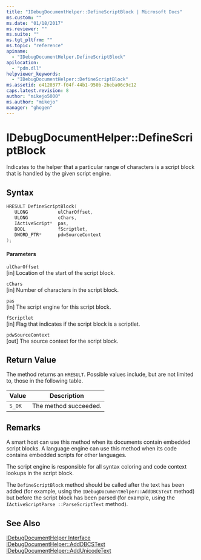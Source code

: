 ```yaml
---
title: "IDebugDocumentHelper::DefineScriptBlock | Microsoft Docs"
ms.custom: ""
ms.date: "01/18/2017"
ms.reviewer: ""
ms.suite: ""
ms.tgt_pltfrm: ""
ms.topic: "reference"
apiname: 
  - "IDebugDocumentHelper.DefineScriptBlock"
apilocation: 
  - "pdm.dll"
helpviewer_keywords: 
  - "IDebugDocumentHelper::DefineScriptBlock"
ms.assetid: e4120377-f04f-44b1-950b-2beba06c9c12
caps.latest.revision: 8
author: "mikejo5000"
ms.author: "mikejo"
manager: "ghogen"
---
```

# IDebugDocumentHelper::DefineScriptBlock
Indicates to the helper that a particular range of characters is a script block that is handled by the given script engine.  
  
## Syntax  
  
```cpp
HRESULT DefineScriptBlock(  
   ULONG           ulCharOffset,  
   ULONG           cChars,  
   IActiveScript*  pas,  
   BOOL            fScriptlet,  
   DWORD_PTR*      pdwSourceContext  
);  
```  
  
#### Parameters  
 `ulCharOffset`  
 [in] Location of the start of the script block.  
  
 `cChars`  
 [in] Number of characters in the script block.  
  
 `pas`  
 [in] The script engine for this script block.  
  
 `fScriptlet`  
 [in] Flag that indicates if the script block is a scriptlet.  
  
 `pdwSourceContext`  
 [out] The source context for the script block.  
  
## Return Value  
 The method returns an `HRESULT`. Possible values include, but are not limited to, those in the following table.  
  
|Value|Description|  
|-----------|-----------------|  
|`S_OK`|The method succeeded.|  
  
## Remarks  
 A smart host can use this method when its documents contain embedded script blocks. A language engine can use this method when its code contains embedded scripts for other languages.  
  
 The script engine is responsible for all syntax coloring and code context lookups in the script block.  
  
 The `DefineScriptBlock` method should be called after the text has been added (for example, using the `IDebugDocumentHelper::AddDBCSText` method) but before the script block has been parsed (for example, using the `IActiveScriptParse ::ParseScriptText` method).  
  
## See Also  
 [IDebugDocumentHelper Interface](../../winscript/reference/idebugdocumenthelper-interface.md)   
 [IDebugDocumentHelper::AddDBCSText](../../winscript/reference/idebugdocumenthelper-adddbcstext.md)   
 [IDebugDocumentHelper::AddUnicodeText](../../winscript/reference/idebugdocumenthelper-addunicodetext.md)